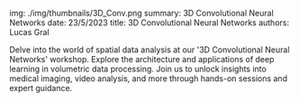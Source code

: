 img: ./img/thumbnails/3D_Conv.png
summary: 3D Convolutional Neural Networks
date: 23/5/2023
title: 3D Convolutional Neural Networks
authors: Lucas Gral

Delve into the world of spatial data analysis at our '3D Convolutional Neural Networks' workshop. Explore the architecture and applications of deep learning in volumetric data processing. Join us to unlock insights into medical imaging, video analysis, and more through hands-on sessions and expert guidance.